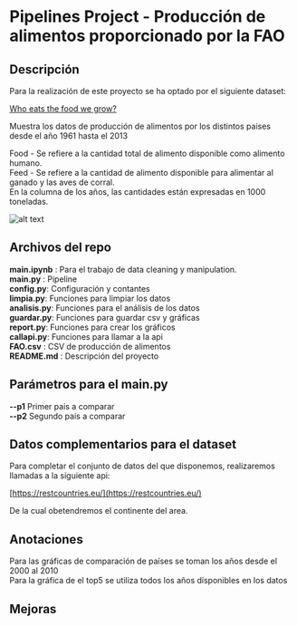 # Pipelines Project - Producción de alimentos proporcionado por la FAO

## Descripción

Para la realización de este proyecto se ha optado por el siguiente dataset:  

[Who eats the food we grow?](https://www.kaggle.com/dorbicycle/world-foodfeed-production)  

Muestra los datos de producción de alimentos por los distintos paises desde el año 1961 hasta el 2013

Food - Se refiere a la cantidad total de alimento disponible como alimento humano.  
Feed - Se refiere a la cantidad de alimento disponible para alimentar al ganado y las aves de corral.  
En la columna de los años, las cantidades están expresadas en 1000 toneladas.  

![alt text](https://upload.wikimedia.org/wikipedia/commons/thumb/d/db/FAO_logo.svg/245px-FAO_logo.svg.png "FAO")

## Archivos del repo

**main.ipynb** : Para el trabajo de data cleaning y manipulation.  
**main.py** : Pipeline  
**config.py**: Configuración y contantes  
**limpia.py**: Funciones para limpiar los datos  
**analisis.py**: Funciones para el análisis de los datos  
**guardar.py**: Funciones para guardar csv y gráficas  
**report.py**: Funciones para crear los gráficos  
**callapi.py**: Funciones para llamar a la api  
**FAO.csv** : CSV de producción de alimentos  
**README.md** : Descripción del proyecto  


## Parámetros para el main.py

**--p1** Primer pais a comparar  
**--p2** Segundo pais a comparar  

## Datos complementarios para el dataset

Para completar el conjunto de datos del que disponemos, realizaremos llamadas a la siguiente api:  

[https://restcountries.eu/](https://restcountries.eu/)  

De la cual obetendremos el continente del area.  

## Anotaciones

Para las gráficas de comparación de países se toman los años desde el 2000 al 2010  
Para la gráfica de el top5 se utiliza todos los años disponibles en los datos

## Mejoras



